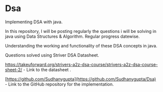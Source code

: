  # Dsa
Implementing DSA with java.

In this repository, I will be posting regularly the questions i will be solving in java using Data Structures & Algorithm.
Regular progress datewise.

Understanding the working and functionality of these DSA concepts in java.




Questions solved using Striver DSA Datasheet.

https://takeuforward.org/strivers-a2z-dsa-course/strivers-a2z-dsa-course-sheet-2/ - Link to the datasheet .

[https://github.com/Sudhanygupta](https://github.com/Sudhanygupta/Dsa) - Link to the GitHub repository for the implementation.

